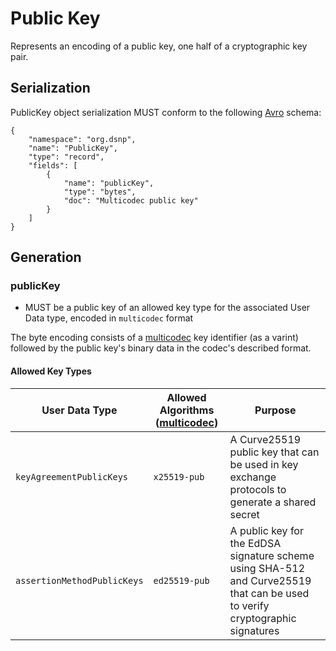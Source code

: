 # Public Key

Represents an encoding of a public key, one half of a cryptographic key pair.

## Serialization

PublicKey object serialization MUST conform to the following [Avro](https://avro.apache.org) schema:

```
{
    "namespace": "org.dsnp",
    "name": "PublicKey",
    "type": "record",
    "fields": [
        {
            "name": "publicKey",
            "type": "bytes",
            "doc": "Multicodec public key"
        }
    ]
}
```

## Generation

### publicKey

- MUST be a public key of an allowed key type for the associated User Data type, encoded in `multicodec` format

The byte encoding consists of a [multicodec](https://github.com/multiformats/multicodec/blob/master/table.csv) key identifier (as a varint) followed by the public key's binary data in the codec's described format.

#### Allowed Key Types

| User Data Type | Allowed Algorithms ([multicodec](https://github.com/multiformats/multicodec/blob/master/table.csv)) | Purpose |
| --- | --- | --- |
| `keyAgreementPublicKeys` | `x25519-pub` |  A Curve25519 public key that can be used in key exchange protocols to generate a shared secret |
| `assertionMethodPublicKeys` | `ed25519-pub` | A public key for the EdDSA signature scheme using SHA-512 and Curve25519 that can be used to verify cryptographic signatures |
